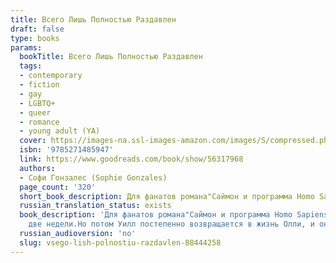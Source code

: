 ```yaml
---
title: Всего Лишь Полностью Раздавлен
draft: false
type: books
params:
  bookTitle: Всего Лишь Полностью Раздавлен
  tags:
  - contemporary
  - fiction
  - gay
  - LGBTQ+
  - queer
  - romance
  - young adult (YA)
  cover: https://images-na.ssl-images-amazon.com/images/S/compressed.photo.goodreads.com/books/1608197941i/56317968.jpg
  isbn: '9785271485947'
  link: https://www.goodreads.com/book/show/56317968
  authors:
  - Софи Гонзалес (Sophie Gonzales)
  page_count: '320'
  short_book_description: Для фанатов романа"Саймон и программа Homo Sapiens"Бекки Алберталли и фильма"Бестолковые"! Финалист Goodreads Choise Awards-2020 и Southern Book Prize-2021.Уилл Таварис — это герой летнего романа...
  russian_translation_status: exists
  book_description: 'Для фанатов романа"Саймон и программа Homo Sapiens"Бекки Алберталли и фильма"Бестолковые"! Финалист Goodreads Choise Awards-2020 и Southern Book Prize-2021.Уилл Таварис — это герой летнего романа мечты: он смешной, ласковый, добрый... Но только Олли начинает думать, что нашел свое "жили долго и счастливо", как летние каникулы заканчиваются и Уилл перестает отвечать на его сообщения. Теперь Олли — одинокий принц, счастливый конец в сказке которого так и не наступил, а все усложняет еще и то, что ему приходится перевестись в новую школу на другом конце страны.По невероятному совпадению в этой же школе учится Уилл. Вот только Олли обнаруживает, что милый парень, которого он знал летом, — это не тот парень, который ходит в Старшую школу Коллинсвуда. Этот Уилл — шту класса и, если честно, немного козел. У Олли нет никакого желания тосковать по тому, кто не готов к отношениям, тем более что это новая версия Уилла, строящая из себя дерзкого качка, меняет свое мнение чуть ли не каждые
    две недели.Но потом Уилл постепенно возвращается в жизнь Олли, и он чувствует, как его решимость слабеет. В последний раз, когда он отдал Уиллу свое сердце, Уилл вернул его растоптанным и избитым.Олли был идиотом, если бы доверился ему снова.Так? Так.'
  russian_audioversion: 'no'
  slug: vsego-lish-polnostiu-razdavlen-88444258
---
```

